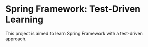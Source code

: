Spring Framework: Test-Driven Learning
======================================

This project is aimed to learn Spring Framework with a test-driven approach.
